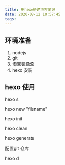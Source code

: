 ```yaml
---
title: 用hexo搭建博客笔记
date: 2020-08-12 10:57:45
tags:
---
```


## 环境准备

1. nodejs
2. git
3. 淘宝镜像源
4. hexo 安装

## hexo 使用

hexo s

hexo new "filename"

hexo init

hexo clean

hexo generate

配置git 仓库

hexo d



